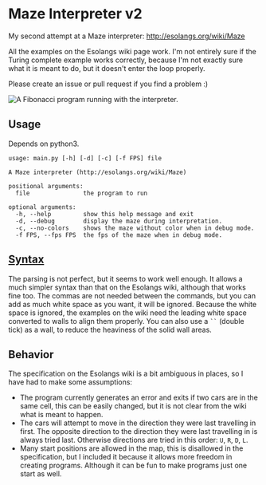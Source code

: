 Maze Interpreter v2
===================

My second attempt at a Maze interpreter: http://esolangs.org/wiki/Maze

All the examples on the Esolangs wiki page work. I'm not entirely sure if the Turing complete example works correctly, because I'm not exactly sure what it is meant to do, but it doesn't enter the loop properly.

Please create an issue or pull request if you find a problem :)

![A Fibonacci program running with the interpreter.](http://oliverfaircliff.com/~olls/readme-imgs/maze-interpreter/fibonacci.png)

Usage
-----

Depends on python3.

    usage: main.py [-h] [-d] [-c] [-f FPS] file

    A Maze interpreter (http://esolangs.org/wiki/Maze)

    positional arguments:
      file               the program to run

    optional arguments:
      -h, --help         show this help message and exit
      -d, --debug        display the maze during interpretation.
      -c, --no-colors    shows the maze without color when in debug mode.
      -f FPS, --fps FPS  the fps of the maze when in debug mode.

[Syntax](https://github.com/olls/maze-interpreter-v2/blob/master/syntax.md)
---------------------------------------------------------------------------

The parsing is not perfect, but it seems to work well enough. It allows a much simpler syntax than that on the Esolangs wiki, although that works fine too. The commas are not needed between the commands, but you can add as much white space as you want, it will be ignored. Because the white space is ignored, the examples on the wiki need the leading white space converted to walls to align them properly. You can also use a ``` `` ``` (double tick) as a wall, to reduce the heaviness of the solid wall areas.

Behavior
--------

The specification on the Esolangs wiki is a bit ambiguous in places, so I have had to make some assumptions:

 - The program currently generates an error and exits if two cars are in the same cell, this can be easily changed, but it is not clear from the wiki what is meant to happen.
 - The cars will attempt to move in the direction they were last travelling in first. The opposite direction to the direction they were last travelling in is always tried last. Otherwise directions are tried in this order: `U`, `R`, `D`, `L`.
 - Many start positions are allowed in the map, this is disallowed in the specification, but I included it because it allows more freedom in creating programs. Although it can be fun to make programs just one start as well.
